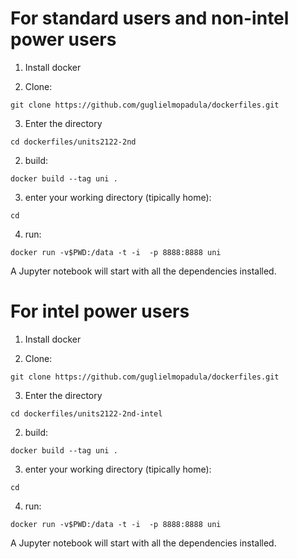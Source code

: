 # For standard users and non-intel power users

1. Install docker

2. Clone:

```
git clone https://github.com/guglielmopadula/dockerfiles.git

```
3. Enter the directory

```
cd dockerfiles/units2122-2nd
```

2. build:
```
docker build --tag uni .    
```

3. enter your working directory (tipically home):
```
cd
```

4. run:
```
docker run -v$PWD:/data -t -i  -p 8888:8888 uni
```
A Jupyter notebook will start with all the dependencies installed.

# For intel power users

1. Install docker

2. Clone:

```
git clone https://github.com/guglielmopadula/dockerfiles.git

```
3. Enter the directory

```
cd dockerfiles/units2122-2nd-intel
```

2. build:
```
docker build --tag uni .    
```

3. enter your working directory (tipically home):
```
cd
```

4. run:
```
docker run -v$PWD:/data -t -i  -p 8888:8888 uni
```
A Jupyter notebook will start with all the dependencies installed.
